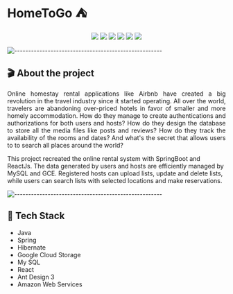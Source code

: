 # HomeToGo :tent:

<p align="center">
<img src="https://img.shields.io/badge/Backend-%20Java | Spring %20-F6922B.svg">
<img src="https://img.shields.io/badge/Frontend-%20 React | AntDesign%20-43dcf2.svg">
<img src="https://img.shields.io/badge/Framework-Spring | Hibernate %20-ec63a8.svg">
<img src="https://img.shields.io/badge/Database-%20 GCS | SQL %20-3de540.svg">
<img src="https://img.shields.io/badge/Deployment-%20AWS EC2%20-DDC7FC.svg">
<img src="https://img.shields.io/badge/Platform-%20Fullstack Web%20-F6F063.svg">
</p>

![-----------------------------------------------------](https://raw.githubusercontent.com/andreasbm/readme/master/assets/lines/rainbow.png)

## 🎬 About the project
<p align="justify"> 
  Online homestay rental applications like Airbnb have created a big revolution in the travel industry since it started operating. All over the world, travelers are abandoning over-priced hotels in favor of smaller and more homely accommodation. How do they manage to create authentications and authorizations for both users and hosts? How do they design the database to store all the media files like posts and reviews? How do they track the availability of the rooms and dates? And what's the secret that allows users to to search all places around the world?
   
This project recreated the online rental system with SpringBoot and ReactJs. The data generated by users and hosts are efficiently managed by MySQL and GCE. Registered hosts can upload lists, update and delete lists, while users can search lists with selected locations and make reservations.

</p>

![-----------------------------------------------------](https://raw.githubusercontent.com/andreasbm/readme/master/assets/lines/rainbow.png)
<!-- 
## :film_strip: Project Demo
<p align="center">

</p>> -->

## 🤖 Tech Stack

* Java
* Spring
* Hibernate
* Google Cloud Storage
* My SQL
* React
* Ant Design 3
* Amazon Web Services
